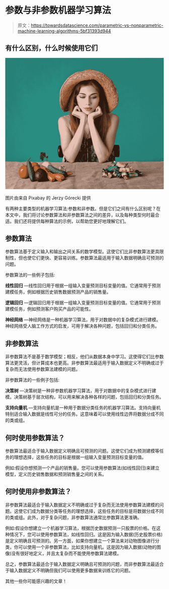 # 参数与非参数机器学习算法

> 原文：<https://towardsdatascience.com/parametric-vs-nonparametric-machine-learning-algorithms-5bf31393d944>

## 有什么区别，什么时候使用它们

![](img/d7ddd4ea78f1a2598ccd2944c49e52c5.png)

图片由来自 Pixabay 的 Jerzy Górecki 提供

有两种主要类型的机器学习算法:参数和非参数。但是它们之间有什么区别呢？在本文中，我们将讨论参数算法和非参数算法之间的差异，以及每种类型何时最合适。我们还将提供每种算法的示例，以帮助您更好地理解它们。

## 参数算法

参数算法基于定义输入和输出之间关系的数学模型。这使它们比非参数算法更具限制性，但也使它们更快、更容易训练。参数算法最适用于输入数据明确且可预测的问题。

参数算法的一些例子包括:

**线性回归** —线性回归用于根据一组输入变量预测目标变量的值。它通常用于预测建模任务，例如根据历史销售数据预测产品的销售量。

**逻辑回归** —逻辑回归用于根据一组输入变量预测目标变量的值。它通常用于预测建模任务，例如预测客户购买产品的可能性。

**神经网络** —神经网络是一种机器学习算法，用于对数据中的复杂模式进行建模。神经网络受人脑工作方式的启发，可用于解决各种问题，包括回归和分类任务。

## 非参数算法

非参数算法不是基于数学模型；相反，他们从数据本身中学习。这使得它们比参数算法更灵活，但计算成本也更高。非参数算法最适用于输入数据定义不明确或过于复杂而无法使用参数算法建模的问题。

非参数算法的一些例子包括:

**决策树** —决策树是一种非参数机器学习算法，用于对数据中的复杂模式进行建模。决策树基于层次结构，可以用来解决各种各样的问题，包括回归和分类任务。

**支持向量机** —支持向量机是一种用于数据分类任务的机器学习算法。支持向量机特别适合输入数据是线性可分的任务。这意味着可以使用线性边界将数据分成不同的类或组。

## 何时使用参数算法？

参数算法最适合于输入数据定义明确且可预测的问题。这使它们成为预测建模等任务的理想选择，这些任务的目标是根据一组输入变量预测目标变量的值。

例如:假设你想预测一个产品的销售量。您可以使用参数算法(如线性回归)来建立模型，定义历史销售数据和预测销售量之间的关系。

## 何时使用非参数算法？

非参数算法最适合于输入数据定义不明确或过于复杂而无法使用参数算法建模的问题。这使它们成为数据分类等任务的理想选择，这些任务的目标是将数据分成不同的类或组。此外，对于复杂问题，非参数算法通常比参数算法更准确。

例如:假设你想建立一个机器学习算法，根据历史数据预测一只股票的价格。在这种情况下，您可以使用参数算法，如线性回归。这是因为输入数据(历史股票价格)是定义明确且可预测的。另一方面，如果你想建立一个算法来对动物图像进行分类，你可以使用一个非参数算法，比如支持向量机。这是因为输入数据(动物的图像)没有很好地定义，并且太复杂而不能使用参数算法建模。

总之，参数算法最适合于输入数据定义明确且可预测的问题，而非参数算法最适合于输入数据定义不明确但我们可以使用更多数据来训练它的问题。

其他一些你可能感兴趣的文章！

[](/data-scientist-the-dirtiest-job-of-the-21st-century-7f0c8215e845)  [](/7-essential-ai-youtube-channels-d545ab401c4) 